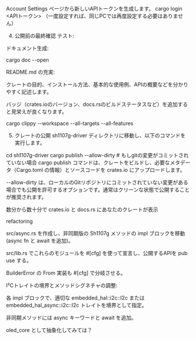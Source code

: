Account Settings ページから新しいAPIトークンを生成します。
cargo login <APIトークン>
（一度設定すれば、同じPCでは再度設定する必要はありません）

4. 公開前の最終確認
テスト:

ドキュメント生成:

cargo doc --open

README.md の充実:

クレートの目的、インストール方法、基本的な使用例、APIの概要などを分かりやすく記述します。

バッジ（crates.ioのバージョン、docs.rsのビルドステータスなど）を追加すると見栄えが良くなります。


cargo clippy --workspace --all-targets --all-features

5. クレートの公開
sh1107g-driver ディレクトリに移動し、以下のコマンドを実行します。

cd sh1107g-driver
cargo publish --allow-dirty # もしgitの変更がコミットされていない場合
cargo publish コマンドは、クレートをビルドし、必要なメタデータ（Cargo.toml の情報）とソースコードを crates.io にアップロードします。

--allow-dirty は、ローカルのGitリポジトリにコミットされていない変更がある場合でも公開を許可するオプションです。通常はクリーンな状態で公開することが推奨されます。

数分から数十分で crates.io と docs.rs にあなたのクレートが表示

refactoring

src/async.rs を作成し、非同期版の Sh1107g メソッドの impl ブロックを移動 (async fn と await を追加)。

src/lib.rs でこれらのモジュールを #[cfg] を使って宣言し、公開するAPIを pub use する。

BuilderError の From 実装も #[cfg] で分岐させる。


I²Cトレイトの境界とメソッドシグネチャの調整:

各 impl ブロックで、適切な embedded_hal::i2c::I2c または embedded_hal_async::i2c::I2c トレイトを境界として指定。

非同期メソッドには async キーワードと await を追加。

oled_core として抽象化してみては？